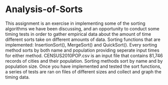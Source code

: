# Analysis-of-Sorts
This assignment is an exercise in implementing some of the sorting algorithms we have been discussing, and an opportunity to conduct some timing tests in order to gather empirical data about the amount of time different sorts take on different amounts of data.
Sorting functions that are implemented: InsertionSort(), MergeSort() and QuickSort(). Every sorting method sorts by both name and population providing seperate input times for either method.
CENSUS2010POP.csv is an input file that contains 81,746 records of cities and their population. Sorting methods sort by name and by population size. Once you have implemented and tested the sort functions, a series of tests are ran on files of different sizes and collect and graph the timing data.
